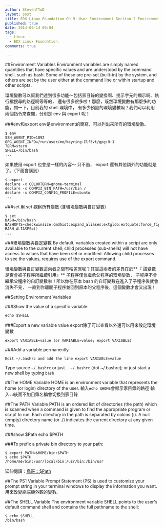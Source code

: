 ```yaml
---
author: StevenTTuD
layout: post
title: EDX Linux Foundation Ch 9：User Environment Section 2 Environment Variables
published: true
date: 2014-09-14 09:04
tags:
  - Linux
  - EDX Linux Foundation
comments: true

---
```


##Environment Variables
Environment variables are simply named quantities that have specific values and are understood by the command shell, such as bash. Some of these are pre-set (built-in) by the system, and others are set by the user either at the command line or within startup and other scripts.

環境變數可以幫我們達到很多功能～包括家目錄的變換啊、提示字元的顯示啊、執行檔搜尋的路徑啊等等的， 還有很多很多啦！那麼，既然環境變數有那麼多的功能，問一下，目前我的 shell 環境中， 有多少預設的環境變數啊？我們可以利用兩個指令來查閱，分別是 env 與 export 呢！

###env和export
env是environment的簡寫，可以列出來所有的環境變數。
```
$ env
SSH_AGENT_PID=1892
GPG_AGENT_INFO=/run/user/me/keyring-Ilf3vt/gpg:0:1
TERM=xterm
SHELL=/bin/bash
...
```
如果使用 export 也會是一樣的內容～ 只不過， export 還有其他額外的功能就是了。（下面會講到）
```
$ export
declare -x COLORTERM=gnome-terminal
declare -x COMPIZ_BIN_PATH=/usr/bin /
declare -x COMPIZ_CONFIG_PROFILE=ubuntu
...
```
###set
用 set 觀察所有變數 (含環境變數與自訂變數)
```
$ set
BASH=/bin/bash
BASHOPTS=checkwinsize:cmdhist:expand_aliases:extglob:extquote:force_fignore
BASH_ALIASES=()
...
```
###環境變數與自定變數
By default, variables created within a script are only available to the current shell; child processes (sub-shells) will not have access to values that have been set or modified. Allowing child processes to see the values, requires use of the export command.

環境變數與自訂變數這兩者之間有啥差異呢？其實這兩者的差異在於**『 該變數是否會被子程序所繼續引用』**
子程序僅會繼承父程序的環境變數， 子程序不會繼承父程序的自訂變數啦！所以你在原本 bash 的自訂變數在進入了子程序後就會消失不見， 一直到你離開子程序並回到原本的父程序後，這個變數才會又出現！

##Setting Environment Variables

###Show the value of a specific variable
```
echo $SHELL
```
###Export a new variable value
export除了可以查看以外還可以用來設定環境變數
```
export VARIABLE=value (or VARIABLE=value; export VARIABLE)
```
###Add a variable permanently
```
Edit ~/.bashrc and add the line export VARIABLE=value
```
Type source ```~/.bashrc``` or just ```. ~/.bashrc``` (dot ~/.bashrc); or just start a new shell by typing  ```bash```

##The HOME Variable
HOME is an environment variable that represents the home (or login) directory of the user.
輸入```echo $HOME```會顯示家目錄的路徑
輸入```cd```後面不加目錄名稱會切換到家目錄

##The PATH Variable
PATH is an ordered list of directories (the path) which is scanned when a command is given to find the appropriate program or script to run. Each directory in the path is separated by colons (:). A null (empty) directory name (or ./) indicates the current directory at any given time.

###show $Path
echo $PATH

###To prefix a private bin directory to your path:
```
$ export PATH=$HOME/bin:$PATH
$ echo $PATH
/home/me/bin:/usr/local/bin:/usr/bin:/bin/usr
```
延伸閱讀：[鳥哥：$Path](http://linux.vbird.org/linux_basic/0220filemanager.php#dir_path)

##The PS1 Variable
Prompt Statement (PS) is used to customize your prompt string in your terminal windows to display the information you want.
用來改變終端機外觀的變數。

##The SHELL Variable
The environment variable SHELL points to the user's default command shell and contains the full pathname to the shell:
```
$ echo $SHELL
/bin/bash
```